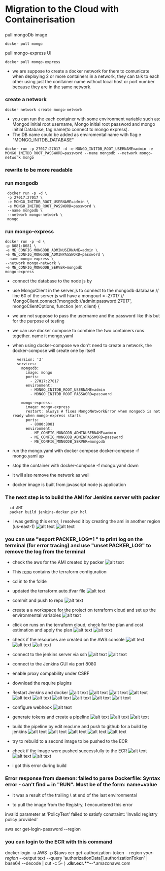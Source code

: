 # Migration to the Cloud with Containerisation
#####

pull mongoDb image
```
docker pull mongo
```
pull mongo-express UI
```
docker pull mongo-express
 ```       
- we are suppose to create a docker network for them to comunicate
when deploying 2 or more containers in a network, they can talk to each other using just the conitainer name without local host or port number because they are in the same network.

### create a network
```
docker network create mongo-network
```
- you can run the each container with some environment variable such as: Mongod initial root username, Mongo initial root password and mongo initial Database, tag name(to connect to mongo express).
- The DB name could be added as enviromental name with flag e "MONGO_INITDB_DATABASE"
```
docker run -p 27017:27017 -d -e MONGO_INITDB_ROOT_USERNAME=admin -e MONGO_INITDB_ROOT_PASSWORD=password --name mongodb --network mongo-network mongo
```
### rewrite to be more readable
### run mongodb
     docker run -p -d \
     -p 27017:27017 \
     -e MONGO_INITDB_ROOT_USERNAME=admin \
     -e MONGO_INITDB_ROOT_PASSWORD=password \
     --name mongodb \
     --network mongo-network \
     mongo 

### run mongo-express
    docker run -p -d \
    -p 8081:8081 \
    -e ME_CONFIG_MONGODB_ADMINUSERNAME=admin \
    -e ME_CONFIG_MONGODB_ADMINPASSWORD=password \
    --name mongo-express \
    --network mongo-network \
    -e ME_CONFIG_MONGODB_SERVER=mongodb
    mongo-express


- connect the database to the node js by

- use MongoClient in the server.js to connect to the mongodb database
// line 60 of the server js will have a mongourl = <public ip>:27017
// MongoClient.connect('mongodb://admin:password<public ip>:27017', mongoClientOptions, function (err, client) {
- we are not suppose to pass the username and the password like this but for the purpose of testing

- we can use docker compose to combine the two containers runs together. name it mongo.yaml
- when using docker-compose we don't need to create a network, the docker-compose will create one by itself

        version: '3' 
        services: 
          mongodb: 
            image: mongo 
            ports: 
              - 27017:27017 
            environment: 
              - MONGO_INITDB_ROOT_USERNAME=admin 
              - MONGO_INITDB_ROOT_PASSWORD=password
           
          mongo-express: 
            image: mongo-express 
            restart: always # fixes MongoNetworkError when mongodb is not ready when mongo-express starts 
            ports: 
              - 8080:8081 
            environment: 
              - ME_CONFIG_MONGODB_ADMINUSERNAME=admin 
              - ME_CONFIG_MONGODB_ADMINPASSWORD=password 
              - ME_CONFIG_MONGODB_SERVER=mongodb 

- run the mongo.yaml with docker compose
    docker-compose  -f mongo.yaml up

- stop the container with
    docker-compose -f mongo.yaml down
- it will also remove the network as well

- docker image is built from javascript node js application


### The next step is to build the AMI for Jenkins server with packer
      cd AMI
      packer build jenkins-docker.pkr.hcl
    
- I was getting this error; I resolved it by creating the ami in another region (us-east-1)
![alt text](Images/1.1.png)
![alt text](Images/1.2.png)
### you can use "export PACKER_LOG=1 " to print log on the terminal (for error tracing) and use "unset PACKER_LOG" to remove the log from the terminal

- check the aws for the AMI created by packer
![alt text](Images/1.3.png)


-  This [repo](https://github.com/Olaminiyi/Terraform-Configuration-For-Projects/tree/main) contains the terraform configuration
- cd in to the folde
- updated the terraform.auto.tfvar file
![alt text](Images/1.4.png)

- commit and push to repo
![alt text](Images/1.5.png)

- create a a workspace for the project on terraform cloud and set up the environmental variables
![alt text](Images/1.6.png)
- click on runs on the terraform cloud; check for the plan and cost estimation and apply the plan
![alt text](Images/1.7.png)
![alt text](Images/1.8.png)

- check if the resources are created on the AWS console
![alt text](Images/1.9.png)
![alt text](Images/1.10.png)
![alt text](Images/1.11.png)

- connect to the jenkins server via ssh
![alt text](Images/1.12.png)
![alt text](Images/1.13.png)

- connect to the Jenkins GUI via port 8080 
- enable proxy compability under  CSRF
- download the require plugins 
- Restart Jenkins and docker
![alt text](Images/1.14.png)
![alt text](Images/1.15.png)
![alt text](Images/1.16.png)
![alt text](Images/1.17.png)
![alt text](Images/1.18.png)
![alt text](Images/1.19.png)
![alt text](Images/1.20.png)
![alt text](Images/1.22.png)
![alt text](Images/1.23.png)
![alt text](Images/1.24.png)

- configure webhook
![alt text](Images/1.21.png)

- generate tokens and create a pipeline
![alt text](Images/1.25.png)
![alt text](Images/1.26.png)
![alt text](Images/1.27.png)

- build the pipeline by edit read.me and push to github for a build by jenkins
![alt text](Images/1.28.png)
![alt text](Images/1.29.png)
![alt text](Images/1.30.png)
![alt text](Images/1.31.png)
![alt text](Images/1.32.png)

- try to rebuild to a second image to be pushed to the ECR
- check if the image were pushed successfully to the ECR
![alt text](Images/1.33.png)
![alt text](Images/1.34.png)
![alt text](Images/1.35.png)


- i got this error during build
### Error response from daemon: failed to parse Dockerfile: Syntax error - can't find = in "RUN". Must be of the form: name=value
- it was a result of the trailing \ at end of the last environmental 


- to pull the image from the Registry, I encountered this error

invalid parameter at 'PolicyText' failed to satisfy constraint: 'Invalid registry policy provided'

aws ecr get-login-password --region <region>

### you can login to the ECR with this command
docker login -u AWS -p $(aws ecr get-authorization-token --region *your-region* --output text --query 'authorizationData[].authorizationToken' | base64 --decode | cut -c 5- ) ****.dkr.ecr.**-****-*.amazonaws.com



